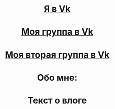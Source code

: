 <html>
<head>

<body background="123.jpg">

<h1>
<P align="center"> <A HREF="https://vk.com/d.sadovoy99"> Я в Vk </a>
</P>
</h1>

<h1>
<P align="center"> <A HREF="https://vk.com/club157786211"> Моя группа в Vk </a>
</P>
</h1>

<h1>
<P align="center"> <A HREF="https://vk.com/humor300tractorista"> Моя вторая группа в Vk </a>
</P>
</h1>

<h1 align="center"> Обо мне: </h1>
<h1 align="center"> Текст о влоге </h1>


